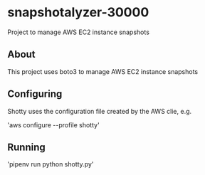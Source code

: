 # snapshotalyzer-30000
Project to manage AWS EC2 instance snapshots

## About

This project uses boto3 to manage AWS EC2 instance snapshots

## Configuring

Shotty uses the configuration file created by the AWS clie, e.g.

'aws configure --profile shotty'

## Running

'pipenv run python shotty.py'
